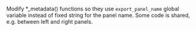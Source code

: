 Modify *_metadata() functions so they use `export_panel_name` global variable instead of fixed string for the panel name. Some code is shared, e.g. between left and right panels.